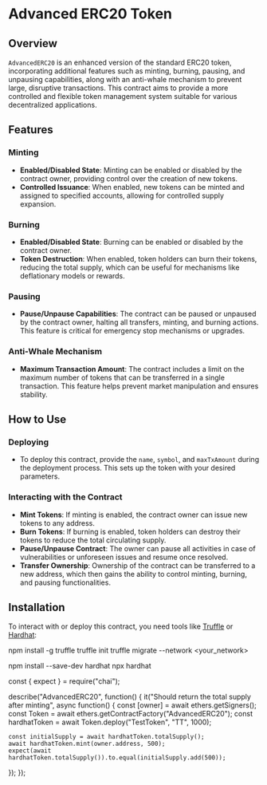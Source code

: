 # Advanced ERC20 Token

## Overview
`AdvancedERC20` is an enhanced version of the standard ERC20 token, incorporating additional features such as minting, burning, pausing, and unpausing capabilities, along with an anti-whale mechanism to prevent large, disruptive transactions. This contract aims to provide a more controlled and flexible token management system suitable for various decentralized applications.

## Features

### Minting
- **Enabled/Disabled State**: Minting can be enabled or disabled by the contract owner, providing control over the creation of new tokens.
- **Controlled Issuance**: When enabled, new tokens can be minted and assigned to specified accounts, allowing for controlled supply expansion.

### Burning
- **Enabled/Disabled State**: Burning can be enabled or disabled by the contract owner.
- **Token Destruction**: When enabled, token holders can burn their tokens, reducing the total supply, which can be useful for mechanisms like deflationary models or rewards.

### Pausing
- **Pause/Unpause Capabilities**: The contract can be paused or unpaused by the contract owner, halting all transfers, minting, and burning actions. This feature is critical for emergency stop mechanisms or upgrades.

### Anti-Whale Mechanism
- **Maximum Transaction Amount**: The contract includes a limit on the maximum number of tokens that can be transferred in a single transaction. This feature helps prevent market manipulation and ensures stability.

## How to Use

### Deploying
- To deploy this contract, provide the `name`, `symbol`, and `maxTxAmount` during the deployment process. This sets up the token with your desired parameters.

### Interacting with the Contract
- **Mint Tokens**: If minting is enabled, the contract owner can issue new tokens to any address.
- **Burn Tokens**: If burning is enabled, token holders can destroy their tokens to reduce the total circulating supply.
- **Pause/Unpause Contract**: The owner can pause all activities in case of vulnerabilities or unforeseen issues and resume once resolved.
- **Transfer Ownership**: Ownership of the contract can be transferred to a new address, which then gains the ability to control minting, burning, and pausing functionalities.

## Installation

To interact with or deploy this contract, you need tools like [Truffle](https://www.trufflesuite.com/) or [Hardhat](https://hardhat.org/):


npm install -g truffle
truffle init
truffle migrate --network <your_network>


npm install --save-dev hardhat
npx hardhat



const { expect } = require("chai");

describe("AdvancedERC20", function() {
  it("Should return the total supply after minting", async function() {
    const [owner] = await ethers.getSigners();
    const Token = await ethers.getContractFactory("AdvancedERC20");
    const hardhatToken = await Token.deploy("TestToken", "TT", 1000);

    const initialSupply = await hardhatToken.totalSupply();
    await hardhatToken.mint(owner.address, 500);
    expect(await hardhatToken.totalSupply()).to.equal(initialSupply.add(500));
  });
});


